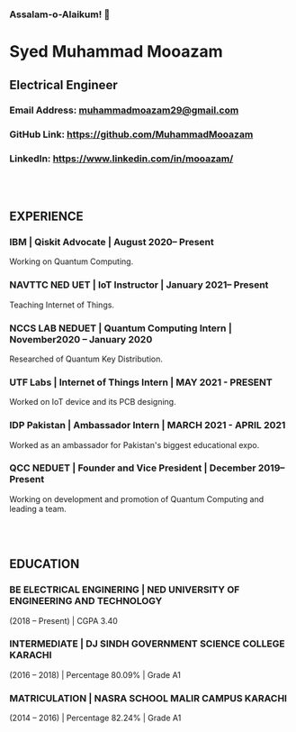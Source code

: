 <h3> Assalam-o-Alaikum! 👋 </h3>
<h1> Syed Muhammad Mooazam </h1>
<h2> Electrical Engineer </h2>

### Email Address: muhammadmoazam29@gmail.com  
### GitHub Link: https://github.com/MuhammadMooazam 
### LinkedIn: https://www.linkedin.com/in/mooazam/ 

<br/><br/>

## EXPERIENCE 

### IBM | Qiskit Advocate | August 2020– Present 
Working on Quantum Computing.

### NAVTTC NED UET | IoT Instructor | January 2021– Present
Teaching Internet of Things.

### NCCS LAB NEDUET | Quantum Computing Intern | November2020 – January 2020  
Researched of Quantum Key Distribution.

### UTF Labs | Internet of Things Intern | MAY 2021 - PRESENT
Worked on IoT device and its PCB designing.

### IDP Pakistan | Ambassador Intern | MARCH 2021 - APRIL 2021
Worked as an ambassador for Pakistan's biggest educational expo.

### QCC NEDUET | Founder and Vice President | December 2019–Present
Working on development and promotion of Quantum Computing and leading a team. 

<br/><br/>

## EDUCATION 

### BE ELECTRICAL ENGINERING | NED UNIVERSITY OF ENGINEERING AND TECHNOLOGY 
(2018 – Present) | CGPA 3.40 

### INTERMEDIATE | DJ SINDH GOVERNMENT SCIENCE COLLEGE KARACHI 
(2016 – 2018) | Percentage 80.09% | Grade A1

### MATRICULATION | NASRA SCHOOL MALIR CAMPUS KARACHI 
(2014 – 2016) | Percentage 82.24% | Grade A1 

